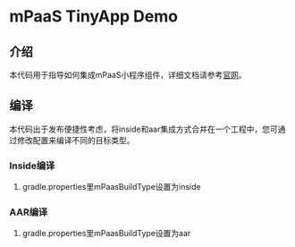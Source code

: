 # mPaaS TinyApp Demo

## 介绍

本代码用于指导如何集成mPaaS小程序组件，详细文档请参考[官网](https://help.aliyun.com/document_detail/67444.html?spm=a2c4g.11186623.6.1098.5667597ekEzGsA)。


## 编译

本代码出于发布便捷性考虑，将inside和aar集成方式合并在一个工程中，您可通过修改配置来编译不同的目标类型。

### Inside编译
1. gradle.properties里mPaasBuildType设置为inside

### AAR编译
1. gradle.properties里mPaasBuildType设置为aar
